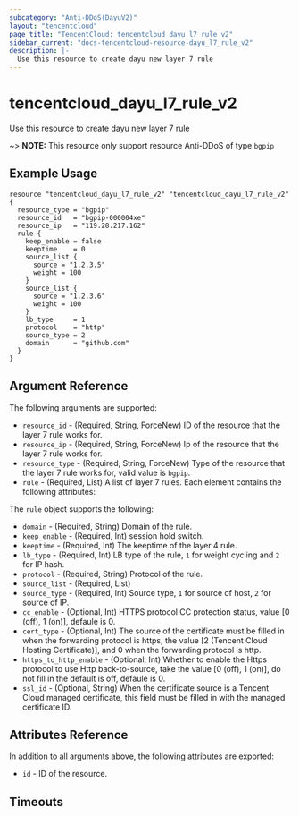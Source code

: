 ```yaml
---
subcategory: "Anti-DDoS(DayuV2)"
layout: "tencentcloud"
page_title: "TencentCloud: tencentcloud_dayu_l7_rule_v2"
sidebar_current: "docs-tencentcloud-resource-dayu_l7_rule_v2"
description: |-
  Use this resource to create dayu new layer 7 rule
---
```


# tencentcloud_dayu_l7_rule_v2

Use this resource to create dayu new layer 7 rule

~> **NOTE:** This resource only support resource Anti-DDoS of type `bgpip`

## Example Usage

```hcl
resource "tencentcloud_dayu_l7_rule_v2" "tencentcloud_dayu_l7_rule_v2" {
  resource_type = "bgpip"
  resource_id   = "bgpip-000004xe"
  resource_ip   = "119.28.217.162"
  rule {
    keep_enable = false
    keeptime    = 0
    source_list {
      source = "1.2.3.5"
      weight = 100
    }
    source_list {
      source = "1.2.3.6"
      weight = 100
    }
    lb_type     = 1
    protocol    = "http"
    source_type = 2
    domain      = "github.com"
  }
}
```

## Argument Reference

The following arguments are supported:

* `resource_id` - (Required, String, ForceNew) ID of the resource that the layer 7 rule works for.
* `resource_ip` - (Required, String, ForceNew) Ip of the resource that the layer 7 rule works for.
* `resource_type` - (Required, String, ForceNew) Type of the resource that the layer 7 rule works for, valid value is `bgpip`.
* `rule` - (Required, List) A list of layer 7 rules. Each element contains the following attributes:

The `rule` object supports the following:

* `domain` - (Required, String) Domain of the rule.
* `keep_enable` - (Required, Int) session hold switch.
* `keeptime` - (Required, Int) The keeptime of the layer 4 rule.
* `lb_type` - (Required, Int) LB type of the rule, `1` for weight cycling and `2` for IP hash.
* `protocol` - (Required, String) Protocol of the rule.
* `source_list` - (Required, List) 
* `source_type` - (Required, Int) Source type, `1` for source of host, `2` for source of IP.
* `cc_enable` - (Optional, Int) HTTPS protocol CC protection status, value [0 (off), 1 (on)], defaule is 0.
* `cert_type` - (Optional, Int) The source of the certificate must be filled in when the forwarding protocol is https, the value [2 (Tencent Cloud Hosting Certificate)], and 0 when the forwarding protocol is http.
* `https_to_http_enable` - (Optional, Int) Whether to enable the Https protocol to use Http back-to-source, take the value [0 (off), 1 (on)], do not fill in the default is off, defaule is 0.
* `ssl_id` - (Optional, String) When the certificate source is a Tencent Cloud managed certificate, this field must be filled in with the managed certificate ID.

## Attributes Reference

In addition to all arguments above, the following attributes are exported:

* `id` - ID of the resource.



## Timeouts

<no value>


